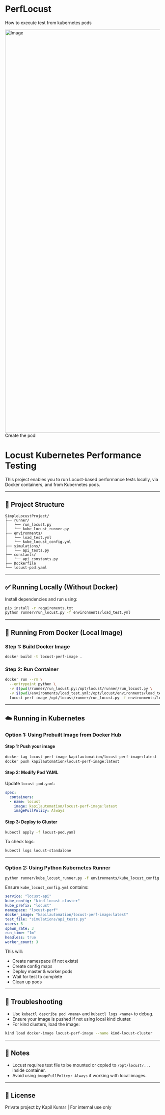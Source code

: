 # PerfLocust


How to execute test from kubernetes pods


<img width="1313" alt="Image" src="https://github.com/user-attachments/assets/4fb2f2ea-04f2-439a-bb89-3a9176d2ab16" />
Create the pod

# Locust Kubernetes Performance Testing

This project enables you to run Locust-based performance tests locally, via Docker containers, and from Kubernetes pods.

---

## 📁 Project Structure

```
SimpleLocustProject/
├── runner/
│   └── run_locust.py
│   └── kube_locust_runner.py
├── environments/
│   └── load_test.yml
│   └── kube_locust_config.yml
├── simulations/
│   └── api_tests.py
├── constants/
│   └── api_constants.py
├── Dockerfile
└── locust-pod.yaml
```

---

## ✅ Running Locally (Without Docker)

Install dependencies and run using:

```bash
pip install -r requirements.txt
python runner/run_locust.py -f environments/load_test.yml
```

---

## 🐳 Running From Docker (Local Image)

### Step 1: Build Docker Image
```bash
docker build -t locust-perf-image .
```

### Step 2: Run Container
```bash
docker run --rm \
  --entrypoint python \
  -v $(pwd)/runner/run_locust.py:/opt/locust/runner/run_locust.py \
  -v $(pwd)/environments/load_test.yml:/opt/locust/environments/load_test.yml \
  locust-perf-image /opt/locust/runner/run_locust.py -f environments/load_test.yml
```

---

## ☁️ Running in Kubernetes

### Option 1: Using Prebuilt Image from Docker Hub

#### Step 1: Push your image
```bash
docker tag locust-perf-image kapilautomation/locust-perf-image:latest
docker push kapilautomation/locust-perf-image:latest
```

#### Step 2: Modify Pod YAML
Update `locust-pod.yaml`:
```yaml
spec:
  containers:
  - name: locust
    image: kapilautomation/locust-perf-image:latest
    imagePullPolicy: Always
```

#### Step 3: Deploy to Cluster
```bash
kubectl apply -f locust-pod.yaml
```

To check logs:
```bash
kubectl logs locust-standalone
```

---

### Option 2: Using Python Kubernetes Runner

```bash
python runner/kube_locust_runner.py -f environments/kube_locust_config.yml
```

Ensure `kube_locust_config.yml` contains:
```yaml
service: "locust-api"
kube_config: "kind-locust-cluster"
kube_prefix: "locust"
namespace: "locust-perf"
docker_image: "kapilautomation/locust-perf-image:latest"
test_file: "simulations/api_tests.py"
users: 5
spawn_rate: 3
run_time: "1m"
headless: true
worker_count: 3
```

This will:
- Create namespace (if not exists)
- Create config maps
- Deploy master & worker pods
- Wait for test to complete
- Clean up pods

---

## 🔧 Troubleshooting
- Use `kubectl describe pod <name>` and `kubectl logs <name>` to debug.
- Ensure your image is pushed if not using local kind cluster.
- For kind clusters, load the image:
```bash
kind load docker-image locust-perf-image --name kind-locust-cluster
```

---

## 📌 Notes
- Locust requires test file to be mounted or copied to `/opt/locust/...` inside container.
- Avoid using `imagePullPolicy: Always` if working with local images.

---

## 📜 License
Private project by Kapil Kumar | For internal use only

